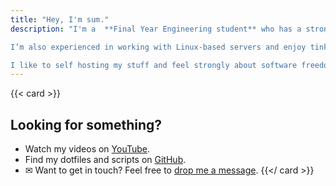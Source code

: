 ```yaml
---
title: "Hey, I'm sum."
description: "I'm a  **Final Year Engineering student** who has a strong interest in linux,OpenSource,Networking, penetration testing and technology in general. 

I’m also experienced in working with Linux-based servers and enjoy tinkering with them to improve my skills.I am a 22 old guy from India.

I like to self hosting my stuff and feel strongly about software freedom, digital privacy, and decentralization."
---
```


{{< card >}}
## Looking for something?

-  Watch my videos on [YouTube](https://youtube.com/@sumonelove).
-  Find my dotfiles and scripts on [GitHub](https://github.com/sumo1e).
- ✉ Want to get in touch? Feel free to [drop me a message](/contact).
{{</ card >}}
